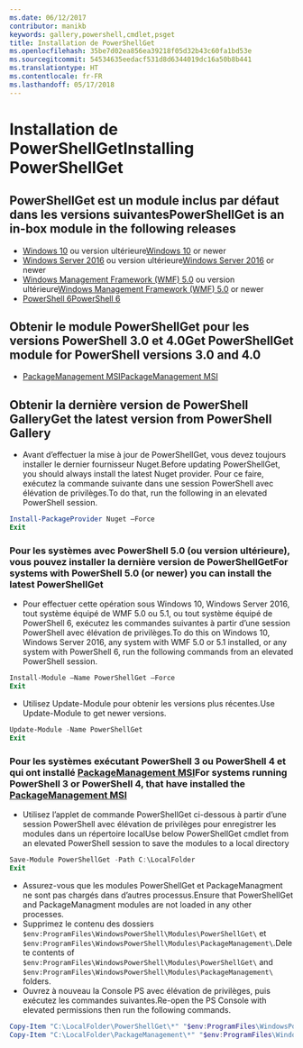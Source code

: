 ```yaml
---
ms.date: 06/12/2017
contributor: manikb
keywords: gallery,powershell,cmdlet,psget
title: Installation de PowerShellGet
ms.openlocfilehash: 35be7d02ea856ea39218f05d32b43c60fa1bd53e
ms.sourcegitcommit: 54534635eedacf531d8d6344019dc16a50b8b441
ms.translationtype: HT
ms.contentlocale: fr-FR
ms.lasthandoff: 05/17/2018
---
```

# <a name="installing-powershellget"></a><span data-ttu-id="2ccc6-103">Installation de PowerShellGet</span><span class="sxs-lookup"><span data-stu-id="2ccc6-103">Installing PowerShellGet</span></span>

## <a name="powershellget-is-an-in-box-module-in-the-following-releases"></a><span data-ttu-id="2ccc6-104">PowerShellGet est un module inclus par défaut dans les versions suivantes</span><span class="sxs-lookup"><span data-stu-id="2ccc6-104">PowerShellGet is an in-box module in the following releases</span></span>

- <span data-ttu-id="2ccc6-105">[Windows 10](https://www.microsoft.com/windows/get-windows-10) ou version ultérieure</span><span class="sxs-lookup"><span data-stu-id="2ccc6-105">[Windows 10](https://www.microsoft.com/windows/get-windows-10) or newer</span></span>
- <span data-ttu-id="2ccc6-106">[Windows Server 2016](https://technet.microsoft.com/windows-server-docs/get-started/windows-server-2016) ou version ultérieure</span><span class="sxs-lookup"><span data-stu-id="2ccc6-106">[Windows Server 2016](https://technet.microsoft.com/windows-server-docs/get-started/windows-server-2016) or newer</span></span>
- <span data-ttu-id="2ccc6-107">[Windows Management Framework (WMF) 5.0](https://www.microsoft.com/download/details.aspx?id=50395) ou version ultérieure</span><span class="sxs-lookup"><span data-stu-id="2ccc6-107">[Windows Management Framework (WMF) 5.0](https://www.microsoft.com/download/details.aspx?id=50395) or newer</span></span>
- [<span data-ttu-id="2ccc6-108">PowerShell 6</span><span class="sxs-lookup"><span data-stu-id="2ccc6-108">PowerShell 6</span></span>](https://github.com/PowerShell/PowerShell/releases)

## <a name="get-powershellget-module-for-powershell-versions-30-and-40"></a><span data-ttu-id="2ccc6-109">Obtenir le module PowerShellGet pour les versions PowerShell 3.0 et 4.0</span><span class="sxs-lookup"><span data-stu-id="2ccc6-109">Get PowerShellGet module for PowerShell versions 3.0 and 4.0</span></span>

- [<span data-ttu-id="2ccc6-110">PackageManagement MSI</span><span class="sxs-lookup"><span data-stu-id="2ccc6-110">PackageManagement MSI</span></span>](http://go.microsoft.com/fwlink/?LinkID=746217&clcid=0x409)

## <a name="get-the-latest-version-from-powershell-gallery"></a><span data-ttu-id="2ccc6-111">Obtenir la dernière version de PowerShell Gallery</span><span class="sxs-lookup"><span data-stu-id="2ccc6-111">Get the latest version from PowerShell Gallery</span></span>

- <span data-ttu-id="2ccc6-112">Avant d’effectuer la mise à jour de PowerShellGet, vous devez toujours installer le dernier fournisseur Nuget.</span><span class="sxs-lookup"><span data-stu-id="2ccc6-112">Before updating PowerShellGet, you should always install the latest Nuget provider.</span></span> <span data-ttu-id="2ccc6-113">Pour ce faire, exécutez la commande suivante dans une session PowerShell avec élévation de privilèges.</span><span class="sxs-lookup"><span data-stu-id="2ccc6-113">To do that, run the following in an elevated PowerShell session.</span></span>

```powershell
Install-PackageProvider Nuget –Force
Exit
```

### <a name="for-systems-with-powershell-50-or-newer-you-can-install-the-latest-powershellget"></a><span data-ttu-id="2ccc6-114">Pour les systèmes avec PowerShell 5.0 (ou version ultérieure), vous pouvez installer la dernière version de PowerShellGet</span><span class="sxs-lookup"><span data-stu-id="2ccc6-114">For systems with PowerShell 5.0 (or newer) you can install the latest PowerShellGet</span></span>

- <span data-ttu-id="2ccc6-115">Pour effectuer cette opération sous Windows 10, Windows Server 2016, tout système équipé de WMF 5.0 ou 5.1, ou tout système équipé de PowerShell 6, exécutez les commandes suivantes à partir d’une session PowerShell avec élévation de privilèges.</span><span class="sxs-lookup"><span data-stu-id="2ccc6-115">To do this on Windows 10, Windows Server 2016, any system with WMF 5.0 or 5.1 installed, or any system with PowerShell 6, run the following commands from an elevated PowerShell session.</span></span>

```powershell
Install-Module –Name PowerShellGet –Force
Exit
```

- <span data-ttu-id="2ccc6-116">Utilisez Update-Module pour obtenir les versions plus récentes.</span><span class="sxs-lookup"><span data-stu-id="2ccc6-116">Use Update-Module to get newer versions.</span></span>

```powershell
Update-Module -Name PowerShellGet
Exit
```

### <a name="for-systems-running-powershell-3-or-powershell-4-that-have-installed-the-packagemanagement-msihttpgomicrosoftcomfwlinklinkid746217clcid0x409"></a><span data-ttu-id="2ccc6-117">Pour les systèmes exécutant PowerShell 3 ou PowerShell 4 et qui ont installé [PackageManagement MSI](http://go.microsoft.com/fwlink/?LinkID=746217&clcid=0x409)</span><span class="sxs-lookup"><span data-stu-id="2ccc6-117">For systems running PowerShell 3 or PowerShell 4, that have installed the [PackageManagement MSI](http://go.microsoft.com/fwlink/?LinkID=746217&clcid=0x409)</span></span>

- <span data-ttu-id="2ccc6-118">Utilisez l’applet de commande PowerShellGet ci-dessous à partir d’une session PowerShell avec élévation de privilèges pour enregistrer les modules dans un répertoire local</span><span class="sxs-lookup"><span data-stu-id="2ccc6-118">Use below PowerShellGet cmdlet from an elevated PowerShell session to save the modules to a local directory</span></span>

```powershell
Save-Module PowerShellGet -Path C:\LocalFolder
Exit
```

- <span data-ttu-id="2ccc6-119">Assurez-vous que les modules PowerShellGet et PackageManagment ne sont pas chargés dans d’autres processus.</span><span class="sxs-lookup"><span data-stu-id="2ccc6-119">Ensure that PowerShellGet and PackageManagment modules are not loaded in any other processes.</span></span>
- <span data-ttu-id="2ccc6-120">Supprimez le contenu des dossiers `$env:ProgramFiles\WindowsPowerShell\Modules\PowerShellGet\` et `$env:ProgramFiles\WindowsPowerShell\Modules\PackageManagement\`.</span><span class="sxs-lookup"><span data-stu-id="2ccc6-120">Delete contents of `$env:ProgramFiles\WindowsPowerShell\Modules\PowerShellGet\` and  `$env:ProgramFiles\WindowsPowerShell\Modules\PackageManagement\` folders.</span></span>
- <span data-ttu-id="2ccc6-121">Ouvrez à nouveau la Console PS avec élévation de privilèges, puis exécutez les commandes suivantes.</span><span class="sxs-lookup"><span data-stu-id="2ccc6-121">Re-open the PS Console with elevated permissions then run the following commands.</span></span>

```powershell
Copy-Item "C:\LocalFolder\PowerShellGet\*" "$env:ProgramFiles\WindowsPowerShell\Modules\PowerShellGet\" -Recurse -Force
Copy-Item "C:\LocalFolder\PackageManagement\*" "$env:ProgramFiles\WindowsPowerShell\Modules\PackageManagement\" -Recurse -Force
```